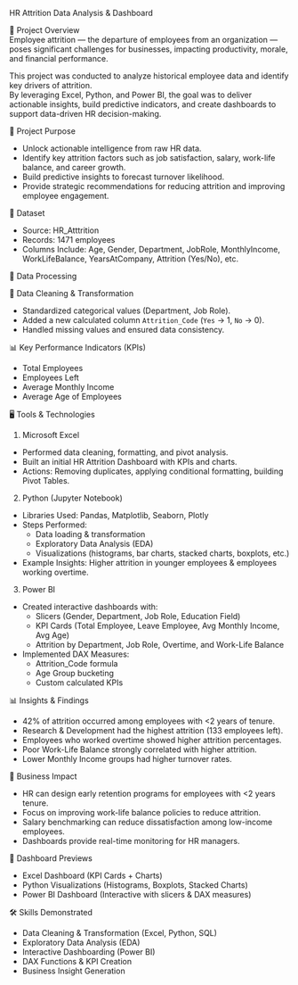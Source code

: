 HR Attrition Data Analysis & Dashboard  

📌 Project Overview  
Employee attrition — the departure of employees from an organization — poses significant challenges for businesses, impacting productivity, morale, and financial performance.  

This project was conducted to analyze historical employee data and identify key drivers of attrition.  
By leveraging Excel, Python, and Power BI, the goal was to deliver actionable insights, build predictive indicators, and create dashboards to support data-driven HR decision-making.  

🎯 Project Purpose  
- Unlock actionable intelligence from raw HR data.  
- Identify key attrition factors such as job satisfaction, salary, work-life balance, and career growth.  
- Build predictive insights to forecast turnover likelihood.  
- Provide strategic recommendations for reducing attrition and improving employee engagement.  

📂 Dataset  
- Source: HR_Atttrition 
- Records: 1471 employees  
- Columns Include: Age, Gender, Department, JobRole, MonthlyIncome, WorkLifeBalance, YearsAtCompany, Attrition (Yes/No), etc.  

🔧 Data Processing  

🧹 Data Cleaning & Transformation  
- Standardized categorical values (Department, Job Role).  
- Added a new calculated column `Attrition_Code` (`Yes` → 1, `No` → 0).  
- Handled missing values and ensured data consistency.  

📊 Key Performance Indicators (KPIs)  
- Total Employees  
- Employees Left
- Average Monthly Income  
- Average Age of Employees  

🖥 Tools & Technologies  

1. Microsoft Excel 
- Performed data cleaning, formatting, and pivot analysis.  
- Built an initial HR Attrition Dashboard with KPIs and charts.  
- Actions: Removing duplicates, applying conditional formatting, building Pivot Tables.  

2. Python (Jupyter Notebook)
- Libraries Used: Pandas, Matplotlib, Seaborn, Plotly  
- Steps Performed:  
  - Data loading & transformation  
  - Exploratory Data Analysis (EDA)  
  - Visualizations (histograms, bar charts, stacked charts, boxplots, etc.)  
- Example Insights: Higher attrition in younger employees & employees working overtime.  

3. Power BI  
- Created interactive dashboards with:  
  - Slicers (Gender, Department, Job Role, Education Field)  
  - KPI Cards (Total Employee, Leave Employee, Avg Monthly Income, Avg Age)  
  - Attrition by Department, Job Role, Overtime, and Work-Life Balance  
- Implemented DAX Measures:  
  - Attrition_Code formula  
  - Age Group bucketing  
  - Custom calculated KPIs  

📊 Insights & Findings  
- 42% of attrition occurred among employees with <2 years of tenure.  
- Research & Development had the highest attrition (133 employees left).  
- Employees who worked overtime showed higher attrition percentages.  
- Poor Work-Life Balance strongly correlated with higher attrition.  
- Lower Monthly Income groups had higher turnover rates.  

🚀 Business Impact  
- HR can design early retention programs for employees with <2 years tenure.  
- Focus on improving work-life balance policies to reduce attrition.  
- Salary benchmarking can reduce dissatisfaction among low-income employees.  
- Dashboards provide real-time monitoring for HR managers.  

📸 Dashboard Previews  
- Excel Dashboard (KPI Cards + Charts)  
- Python Visualizations (Histograms, Boxplots, Stacked Charts)  
- Power BI Dashboard (Interactive with slicers & DAX measures)  


🛠 Skills Demonstrated  
- Data Cleaning & Transformation (Excel, Python, SQL)  
- Exploratory Data Analysis (EDA)  
- Interactive Dashboarding (Power BI)  
- DAX Functions & KPI Creation  
- Business Insight Generation  
